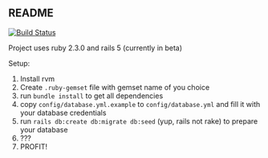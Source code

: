 ## README
[![Build Status](https://travis-ci.org/korkuje/web-backend.svg?branch=master)](https://travis-ci.org/korkuje/web-backend)

Project uses ruby 2.3.0 and rails 5 (currently in beta)

Setup: 

1. Install rvm
2. Create `.ruby-gemset` file with gemset name of you choice
3. run `bundle install` to get all dependencies
4. copy `config/database.yml.example` to `config/database.yml` and fill it with your database credentials
5. run `rails db:create db:migrate db:seed` (yup, rails not rake) to prepare your database
6. ???
7. PROFIT!
